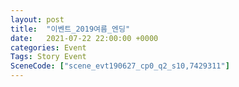 ```yaml
---
layout: post
title:  "이벤트_2019여름_엔딩"
date:   2021-07-22 22:00:00 +0000
categories: Event
Tags: Story Event
SceneCode: ["scene_evt190627_cp0_q2_s10,7429311"]
---
```

